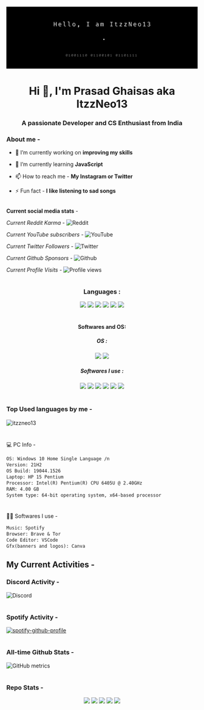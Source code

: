
![Header](./github-header.png)

<h1 align="center">Hi 👋, I'm Prasad Ghaisas aka ItzzNeo13</h1>
<h3 align="center">A passionate Developer and CS Enthusiast from India</h3>

### About me -
- 🔭 I’m currently working on **improving my skills**

- 🌱 I’m currently learning **JavaScript**

- 📫 How to reach me - **My Instagram or Twitter**

- ⚡ Fun fact - **I like listening to sad songs**

##
**Current social media stats** -

_Current Reddit Karma_ - ![Reddit](https://img.shields.io/reddit/user-karma/combined/neomaster13?style=social)

_Current YouTube subscribers_ - ![YouTube](https://img.shields.io/youtube/channel/subscribers/UCQk5c315mey6VOzdB8Rhs5w?style=social)

_Current Twitter Followers_ - ![Twitter](https://img.shields.io/twitter/follow/itzzneo13?style=social)

_Current Github Sponsors_ - ![Github](https://img.shields.io/github/sponsors/Itzzneo13)

_Current Profile Visits_ - ![Profile views](https://gpvc.arturio.dev/ItzzNeo13)

#

<h3 align="center">Languages :</h3>
<div align="center">
<img src="https://img.shields.io/badge/Python-3776AB?style=for-the-badge&logo=python&logoColor=white">
<img src="https://img.shields.io/badge/HTML-239120?style=for-the-badge&logo=html5&logoColor=white">
<img src="https://img.shields.io/badge/CSS-239120?&style=for-the-badge&logo=css3&logoColor=white">
<img src="https://img.shields.io/badge/JavaScript-F7DF1E?style=for-the-badge&logo=javascript&logoColor=black">
<img src="https://img.shields.io/badge/Markdown-000000?style=for-the-badge&logo=markdown&logoColor=white">
<img src="https://img.shields.io/badge/Tailwind_CSS-38B2AC?style=for-the-badge&logo=tailwind-css&logoColor=white">
</div>

#
<h4 align="center"> Softwares and OS:</h4>
<h5 align="center"> OS :</h5>
<div align="center">
<img src="https://img.shields.io/badge/Android-3DDC84?style=for-the-badge&logo=android&logoColor=white">
<img src="https://img.shields.io/badge/Windows-0078D6?style=for-the-badge&logo=windows&logoColor=white">
 <h5 align="center"> Softwares I use :</h5>
<img src="https://img.shields.io/badge/Spotify-1ED760?&style=for-the-badge&logo=spotify&logoColor=white">
<img src="https://img.shields.io/badge/Steam-000000?style=for-the-badge&logo=steam&logoColor=white">
<img src="https://img.shields.io/badge/Microsoft-666666?style=for-the-badge&logo=microsoft&logoColor=white">
<img src="https://img.shields.io/badge/YouTube-FF0000?style=for-the-badge&logo=youtube&logoColor=white">
<img src="https://img.shields.io/badge/YouTube_Gaming-FF0000?style=for-the-badge&logo=youtube-gaming&logoColor=white">
<img src="https://img.shields.io/badge/Discord-7289DA?style=for-the-badge&logo=discord&logoColor=white">

</div>

#

### Top Used languages by me - 
<p><img align="center" src="https://github-readme-stats.vercel.app/api/top-langs?username=itzzneo13&show_icons=true&locale=en&layout=compact" alt="itzzneo13" /></p>

#

💻 PC Info -

 ```
 OS: Windows 10 Home Single Language /n
 Version: 21H2
 OS Build: 19044.1526 
 Laptop: HP 15 Pentium 
 Processor: Intel(R) Pentium(R) CPU 6405U @ 2.40GHz
 RAM: 4.00 GB
 System type: 64-bit operating system, x64-based processor
 ```
 #
 
 👨‍💻 Softwares I use -
 ```
 Music: Spotify
 Browser: Brave & Tor
 Code Editor: VSCode
 Gfx(banners and logos): Canva
```

## My Current Activities -

### Discord Activity -
![Discord](https://discord.c99.nl/widget/theme-1/756200102342688788.png)
#

### Spotify Activity - 

[![spotify-github-profile](https://spotify-github-profile.vercel.app/api/view?uid=dc90xmqlj32pxk5pqxwdyxt8w&cover_image=false&theme=default&bar_color=e5f0f0&bar_color_cover=false)](https://spotify-github-profile.vercel.app/api/view?uid=dc90xmqlj32pxk5pqxwdyxt8w&redirect=true)

#


### All-time Github Stats -
![GitHub metrics](https://metrics.lecoq.io/ItzzNeo13)  

#
### Repo Stats - 
<div align="center">
 <img src="https://img.shields.io/badge/Made%20with-Markdown-1f425f.svg">
<img src="https://img.shields.io/github/license/ItzzNeo13/ItzzNeo13?style=for-the-badge">
<img src="https://img.shields.io/github/stars/ItzzNeo13/ItzzNeo13.svg">
<img src="https://img.shields.io/github/forks/ItzzNeo13/ItzzNeo13.svg">
<img src="https://img.shields.io/badge/Maintained%3F-yes-green.svg">
</div>

#

 
